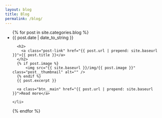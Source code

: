 ```yaml
---
layout: blog
title: Blog
permalink: /blog/
---
```


<ul class="post-list">
  {% for post in site.categories.blog %}
    <li>
      <span class="post-meta">{{ post.date | date_to_string }}</span>

      <h2>
        <a class="post-link" href="{{ post.url | prepend: site.baseurl }}">{{ post.title }}</a>
      </h2>
      {% if post.image %}
          <img src="{{ site.baseurl }}/img/{{ post.image }}" class="post__thumbnail" alt="" />
      {% endif %}
      {{ post.excerpt }}

      <a class="btn__main" href="{{ post.url | prepend: site.baseurl }}">Read more</a>

    </li>
  {% endfor %}
</ul>
